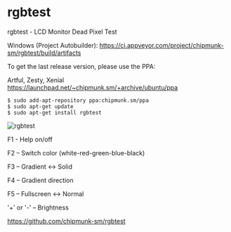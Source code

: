 # rgbtest
rgbtest - LCD Monitor Dead Pixel Test

Windows (Project Autobuilder):
https://ci.appveyor.com/project/chipmunk-sm/rgbtest/build/artifacts

To get the last release version, please use the PPA:

Artful, Zesty, Xenial
https://launchpad.net/~chipmunk.sm/+archive/ubuntu/ppa

```
$ sudo add-apt-repository ppa:chipmunk.sm/ppa
$ sudo apt-get update
$ sudo apt-get install rgbtest
```

![rgbtest](https://user-images.githubusercontent.com/29524958/28501999-5427f6e8-6ff1-11e7-8744-5bb5b783d32e.png)

F1 - Help on/off

F2 – Switch color (white-red-green-blue-black)

F3 – Gradient ↔ Solid

F4 – Gradient direction

F5 – Fullscreen ↔ Normal

'+' or '-' – Brightness 

https://github.com/chipmunk-sm/rgbtest
